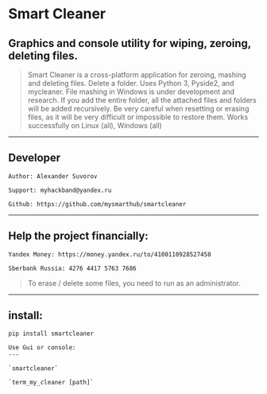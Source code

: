 Smart Cleaner
==============
Graphics and console utility for wiping, zeroing, deleting files.
--------------
>Smart Cleaner is a cross-platform application for zeroing, 
> mashing and deleting files. Delete a folder. Uses Python 3, 
> Pyside2, and mycleaner. File mashing in 
> Windows is under development and research. 
> If you add the entire folder, all the attached files and 
> folders will be added recursively. 
> Be very careful when resetting or erasing files, 
> as it will be very difficult or impossible to 
> restore them. Works successfully on Linux (all), Windows (all)

---

Developer
---
    Author: Alexander Suvorov

    Support: myhackband@yandex.ru

    Github: https://github.com/mysmarthub/smartcleaner

---

Help the project financially:
---

    Yandex Money: https://money.yandex.ru/to/4100110928527458

    Sberbank Russia: 4276 4417 5763 7686

>To erase / delete some files, you need to run as an administrator.

---

install:
---

`pip install smartcleaner`

	Use Gui or console:
	---
	
	`smartcleaner`
	
	`term_my_cleaner [path]`
